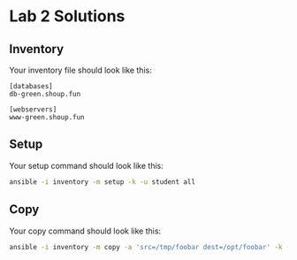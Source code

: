 # Lab 2 Solutions

## Inventory

Your inventory file should look like this:

```
[databases]
db-green.shoup.fun

[webservers]
www-green.shoup.fun
```

## Setup

Your setup command should look like this:

```bash
ansible -i inventory -m setup -k -u student all
```

## Copy

Your copy command should look like this:

```bash
ansible -i inventory -m copy -a 'src=/tmp/foobar dest=/opt/foobar' -k -u student www-green.shoup.fun
```
